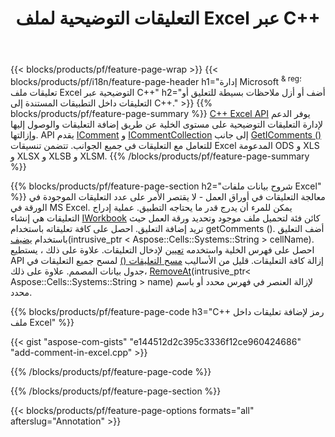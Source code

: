﻿---
title: التعليقات التوضيحية لملف Excel عبر C++
url: /ar/cpp/annotation/
description: قم بإضافة أو إزالة تعليقات التعليقات التوضيحية للبيانات من جداول بيانات Excel و OpenOffice باستخدام مكتبة C++.
---
{{< blocks/products/pf/feature-page-wrap >}}
{{< blocks/products/pf/i18n/feature-page-header h1="إدارة Microsoft <sup> & reg؛ </sup> تعليقات ملف Excel التوضيحية عبر C++" h2="أضف أو أزل ملاحظات بسيطة للتعليق أو التعليقات داخل التطبيقات المستندة إلى C++." >}}
{{% blocks/products/pf/feature-page-summary %}}
[C++ Excel API](/cells/cpp/) يوفر الدعم لإدارة التعليقات التوضيحية على مستوى الخلية عن طريق إضافة التعليقات والوصول إليها وإزالتها. API يقدم [IComment](https://reference.aspose.com/cells/cpp/class/aspose.cells.i_comment) و [ICommentCollection](https://reference.aspose.com/cells/cpp/class/aspose.cells.i_comment_collection) إلى جانب [GetIComments ()](https://reference.aspose.com/cells/cpp/class/aspose.cells.i_worksheet#ae7cce5f85b7b25a1e5c58df1b613ca5a) للتعامل مع التعليقات في جميع الجوانب. تتضمن تنسيقات Excel المدعومة ODS و XLS و XLSX و XLSB و XLSM.
{{% /blocks/products/pf/feature-page-summary %}}

{{% blocks/products/pf/feature-page-section h2="شروح بيانات ملفات Excel" %}}
معالجة التعليقات في أوراق العمل - لا يقتصر الأمر على عدد التعليقات الموجودة في الورقة في MS Excel. يمكن للمرء أن يدرج قدر ما يحتاجه التطبيق. عملية إدراج التعليقات هي إنشاء [IWorkbook](https://reference.aspose.com/cells/cpp/class/aspose.cells.i_workbook) كائن فئة لتحميل ملف موجود وتحديد ورقة العمل حيث تريد إضافة التعليق. احصل على كافة تعليقاته باستخدام getComments (). أضف التعليق باستخدام [يضيف](https://reference.aspose.com/cells/cpp/class/aspose.cells.i_comment_collection#a3f014415e292fa15c6220e9727dad384)(intrusive_ptr < Aspose::Cells::Systems::String > cellName). احصل على فهرس الخلية واستخدمه [تعيين](https://reference.aspose.com/cells/cpp/com.aspose.cells/comment#Note) لإدخال التعليقات. علاوة على ذلك ، يستطيع API إزالة كافة التعليقات. قليل من الأساليب [مسح التعليقات ()](https://reference.aspose.com/cells/cpp/class/aspose.cells.i_worksheet#ad4e0ea291ae60fc1b5d815e520edc6c3) لمسح جميع التعليقات في جدول بيانات المصمم. علاوة على ذلك، [RemoveAt](https://reference.aspose.com/cells/cpp/class/aspose.cells.i_worksheet_collection#addabcc7d7d76874694018fb3ba37b72c)(intrusive_ptr< Aspose::Cells::Systems::String > name) لإزالة العنصر في فهرس محدد أو باسم محدد.

{{% blocks/products/pf/feature-page-code h3="C++ رمز لإضافة تعليقات داخل ملف Excel" %}}

{{< gist "aspose-com-gists" "e144512d2c395c3336f12ce960424686" "add-comment-in-excel.cpp" >}}

{{% /blocks/products/pf/feature-page-code %}}

{{% /blocks/products/pf/feature-page-section %}}

{{< blocks/products/pf/feature-page-options formats="all" afterslug="Annotation" >}}